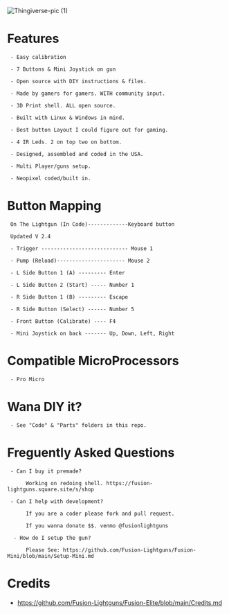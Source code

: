 ![Thingiverse-pic (1)](https://github.com/Fusion-Lightguns/Fusion-Mini/assets/118452807/cd7d0198-27b7-4fd1-953c-83e2e4c0cd6b)

# Features

     - Easy calibration 
     
     - 7 Buttons & Mini Joystick on gun
          
     - Open source with DIY instructions & files.
     
     - Made by gamers for gamers. WITH community input.
      
     - 3D Print shell. ALL open source.
     
     - Built with Linux & Windows in mind.
     
     - Best button Layout I could figure out for gaming.
     
     - 4 IR Leds. 2 on top two on bottom.
     
     - Designed, assembled and coded in the USA. 
     
     - Multi Player/guns setup.

     - Neopixel coded/built in.


# Button Mapping

     On The Lightgun (In Code)-------------Keyboard button 

     Updated V 2.4
     
     - Trigger ---------------------------- Mouse 1
     
     - Pump (Reload)---------------------- Mouse 2

     - L Side Button 1 (A) --------- Enter
     
     - L Side Button 2 (Start) ----- Number 1
     
     - R Side Button 1 (B) --------- Escape
          
     - R Side Button (Select) ------ Number 5
     
     - Front Button (Calibrate) ---- F4
    
     - Mini Joystick on back ------- Up, Down, Left, Right

     
# Compatible MicroProcessors

     - Pro Micro
     
# Wana DIY it? 

     - See "Code" & "Parts" folders in this repo.
     
# Freguently Asked Questions

     - Can I buy it premade?
     
          Working on redoing shell. https://fusion-lightguns.square.site/s/shop
          
     - Can I help with development?
     
          If you are a coder please fork and pull request. 
          
          If you wanna donate $$. venmo @fusionlightguns
          
      - How do I setup the gun?
      
          Please See: https://github.com/Fusion-Lightguns/Fusion-Mini/blob/main/Setup-Mini.md

# Credits 


- https://github.com/Fusion-Lightguns/Fusion-Elite/blob/main/Credits.md
